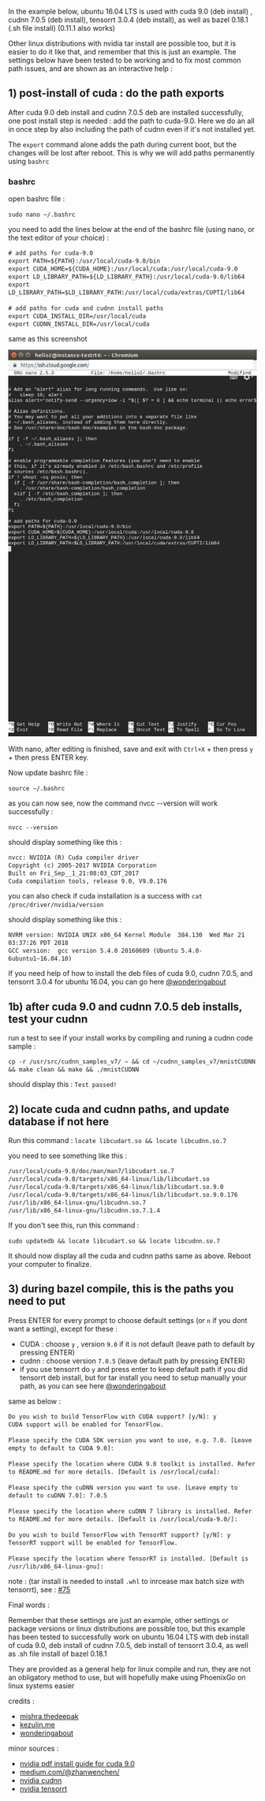 In the example below, ubuntu 16.04 LTS is used with cuda 9.0 (deb install) ,
cudnn 7.0.5 (deb install), tensorrt 3.0.4 (deb install), as well as bazel 0.18.1 (.sh file install) (0.11.1 also works)

Other linux distributions with nvidia tar install are possible too, but it is easier to do it like that, and remember that this is just an example. The settings below have been tested to be working and to fix most common path issues, and
are shown as an interactive help :

## 1) post-install of cuda : do the path exports

After cuda 9.0 deb install and cudnn 7.0.5 deb are installed successfully, one post install step is needed : add the path to cuda-9.0. Here we do an all in once step by also including the path of cudnn even if it's not installed yet.

The `export` command alone adds the path during current boot, but the changes will be lost after reboot.
This is why we will add paths permanently using `bashrc`

### bashrc

open bashrc file :

`sudo nano ~/.bashrc`

you need to add the lines below at the end of the bashrc file (using nano, or the text editor of your choice) :

```
# add paths for cuda-9.0
export PATH=${PATH}:/usr/local/cuda-9.0/bin
export CUDA_HOME=${CUDA_HOME}:/usr/local/cuda:/usr/local/cuda-9.0
export LD_LIBRARY_PATH=${LD_LIBRARY_PATH}:/usr/local/cuda-9.0/lib64
export LD_LIBRARY_PATH=$LD_LIBRARY_PATH:/usr/local/cuda/extras/CUPTI/lib64

# add paths for cuda and cudnn install paths
export CUDA_INSTALL_DIR=/usr/local/cuda
export CUDNN_INSTALL_DIR=/usr/local/cuda
```

same as this screenshot

![bashrc](https://github.com/wonderingabout/nvidia-archives/blob/master/pictures/nano-bashrc.png?raw=true)

With nano, after editing is finished, save and exit with `Ctrl+X` + then press `y` + then press ENTER key.

Now update bashrc file :

`source ~/.bashrc`

as you can now see, now the command nvcc --version will work successfully : 

`nvcc --version`

should display something like this : 

```
nvcc: NVIDIA (R) Cuda compiler driver
Copyright (c) 2005-2017 NVIDIA Corporation
Built on Fri_Sep__1_21:08:03_CDT_2017
Cuda compilation tools, release 9.0, V9.0.176
```

you can also check if cuda installation is a success with `cat /proc/driver/nvidia/version`

should display something like this :

```
NVRM version: NVIDIA UNIX x86_64 Kernel Module  384.130  Wed Mar 21 03:37:26 PDT 2018
GCC version:  gcc version 5.4.0 20160609 (Ubuntu 5.4.0-6ubuntu1~16.04.10)
```

If you need help of how to install the deb files of cuda 9.0, cudnn 7.0.5, and tensorrt 3.0.4 for ubuntu 16.04, you can go here [@wonderingabout](https://github.com/wonderingabout/nvidia-archives)

## 1b) after cuda 9.0 and cudnn 7.0.5 deb installs, test your cudnn

run a test to see if your install works by compiling and runing a cudnn code sample :

```
cp -r /usr/src/cudnn_samples_v7/ ~ && cd ~/cudnn_samples_v7/mnistCUDNN && make clean && make && ./mnistCUDNN
```

should display this : `Test passed!`

## 2) locate cuda and cudnn paths, and update database if not here

Run this command : `locate libcudart.so && locate libcudnn.so.7`

you need to see something like this : 

```
/usr/local/cuda-9.0/doc/man/man7/libcudart.so.7
/usr/local/cuda-9.0/targets/x86_64-linux/lib/libcudart.so
/usr/local/cuda-9.0/targets/x86_64-linux/lib/libcudart.so.9.0
/usr/local/cuda-9.0/targets/x86_64-linux/lib/libcudart.so.9.0.176
/usr/lib/x86_64-linux-gnu/libcudnn.so.7
/usr/lib/x86_64-linux-gnu/libcudnn.so.7.1.4
```
If you don't see this, run this command : 

`sudo updatedb && locate libcudart.so && locate libcudnn.so.7`

It should now display all the cuda and cudnn paths same as above.
Reboot your computer to finalize.

## 3) during bazel compile, this is the paths you need to put

Press ENTER for every prompt to choose default settings (or `n` if you dont want a setting), except for these : 

- CUDA : choose `y` , version `9.0` if it is not default (leave path to default by pressing ENTER)
- cudnn : choose version `7.0.5` (leave default path by pressing ENTER)
- if you use tensorrt do `y` and press enter to keep default path if you did tensorrt deb install, but for tar install you need to setup manually your path, as you can see here [@wonderingabout](https://github.com/wonderingabout/nvidia-archives)

same as below :

```
Do you wish to build TensorFlow with CUDA support? [y/N]: y 
CUDA support will be enabled for TensorFlow.

Please specify the CUDA SDK version you want to use, e.g. 7.0. [Leave empty to default to CUDA 9.0]:

Please specify the location where CUDA 9.0 toolkit is installed. Refer to README.md for more details. [Default is /usr/local/cuda]:

Please specify the cuDNN version you want to use. [Leave empty to default to cuDNN 7.0]: 7.0.5

Please specify the location where cuDNN 7 library is installed. Refer to README.md for more details. [Default is /usr/local/cuda-9.0/]:

Do you wish to build TensorFlow with TensorRT support? [y/N]: y
TensorRT support will be enabled for TensorFlow.

Please specify the location where TensorRT is installed. [Default is /usr/lib/x86_64-linux-gnu]:
```

note : (tar install is needed to install `.whl` to inrcease max batch size with tensorrt), see : [#75](https://github.com/Tencent/PhoenixGo/issues/75)

Final words :

Remember that these settings are just an example, other settings or package versions or linux distributions are possible too, but this example has been tested to successfully work on ubuntu 16.04 LTS with deb install of cuda 9.0, deb install of cudnn 7.0.5, deb install of tensorrt 3.0.4, as well as .sh file install of bazel 0.18.1

They are provided as a general help for linux compile and run, they are not an obligatory method to use, but will hopefully make using PhoenixGo on linux systems easier

credits : 
- [mishra.thedeepak](https://medium.com/@mishra.thedeepak/cuda-and-cudnn-installation-for-tensorflow-gpu-79beebb356d2)
- [kezulin.me](https://kezunlin.me/post/dacc4196/)
- [wonderingabout](https://github.com/wonderingabout/nvidia-archives)

minor sources :
- [nvidia pdf install guide for cuda 9.0](http://developer.download.nvidia.com/compute/cuda/9.0/Prod/docs/sidebar/CUDA_Installation_Guide_Linux.pdf)
- [medium.com/@zhanwenchen/](https://medium.com/@zhanwenchen/install-cuda-and-cudnn-for-tensorflow-gpu-on-ubuntu-79306e4ac04e)
- [nvidia cudnn](https://developer.nvidia.com/rdp/cudnn-archive)
- [nvidia tensorrt](https://developer.nvidia.com/nvidia-tensorrt3-download)
